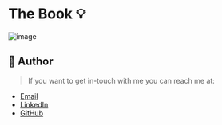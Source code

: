 # The Book :bulb: 

![image](https://github.com/Hager-elhwarii/The-Book/assets/80959882/a588ea15-7308-4b3d-b328-ab4fa8868809)


## 🦄   Author
> If you want to get in-touch with me you can reach me at:

-  [Email](http://hager.a.elhawary@gmail.com/)
-  [LinkedIn](https://www.linkedin.com/in/hager-omar-elhawary/)
-  [GitHub](https://github.com/Hager-elhwarii)

